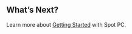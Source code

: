<meta name="robots" content="noindex">




## What’s Next?

Learn more about [Getting Started](spot-pc/getting-started) with Spot PC.
